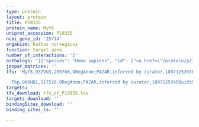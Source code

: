 ```yaml
---
type: protein
layout: protein
title: P19335
protein_name: Myf6
uniprot_accession: P19335
ncbi_gene_id: '25714'
organism: Rattus norvegicus
function: target gene
number_of_interactions: '2'
orthologs: '[{"species": "Homo sapiens", "id": ["<a href=\"/protein/p23409\">P23409</a>"]}, {"species": "Danio rerio", "id": ["<a href=\"/protein/q6vnz9\">Q6VNZ9</a>"]}, {"species": "Mus musculus", "id": ["<a href=\"/protein/p15375\">P15375</a>"]}]'
jaspar_matrices: ''
tfs: 'Myf5,D3ZVU3,299766,ORegAnno;PAZAR,inferred by curator,18971253%5Buid%5D+OR+26578589%5Buid%5D,No

  Tbp,Q66HB1,117526,ORegAnno;PAZAR,inferred by curator,18971253%5Buid%5D+OR+26578589%5Buid%5D,No'
targets: ''
tfs_download: tfs_of_P19335.tsv
targets_download: ''
bindingSites_download: ''
binding_sites_ls: ''

---
```

